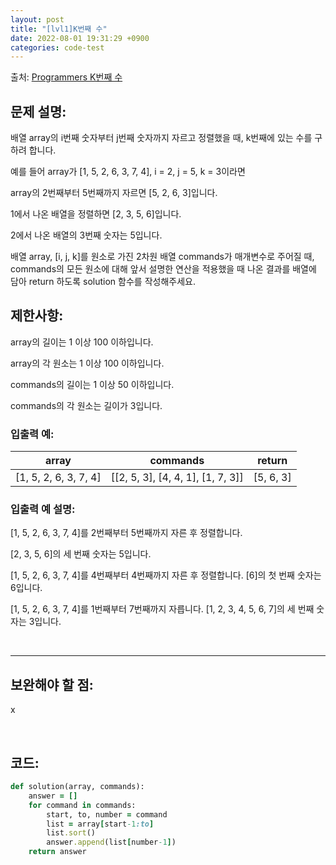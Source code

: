 ```yaml
---
layout: post
title: "[lvl1]K번째 수"
date: 2022-08-01 19:31:29 +0900
categories: code-test
---
```


출처: [Programmers K번째 수](https://school.programmers.co.kr/learn/courses/30/lessons/42748)
## 문제 설명:

배열 array의 i번째 숫자부터 j번째 숫자까지 자르고 정렬했을 때, k번째에 있는 수를 구하려 합니다.
	
예를 들어 array가 [1, 5, 2, 6, 3, 7, 4], i = 2, j = 5, k = 3이라면
	
array의 2번째부터 5번째까지 자르면 [5, 2, 6, 3]입니다.

1에서 나온 배열을 정렬하면 [2, 3, 5, 6]입니다.

2에서 나온 배열의 3번째 숫자는 5입니다.

배열 array, [i, j, k]를 원소로 가진 2차원 배열 commands가 매개변수로 주어질 때, commands의 모든 원소에 대해 앞서 설명한 연산을 적용했을 때 나온 결과를 배열에 담아 return 하도록 solution 함수를 작성해주세요.

## 제한사항:
array의 길이는 1 이상 100 이하입니다.

array의 각 원소는 1 이상 100 이하입니다.

commands의 길이는 1 이상 50 이하입니다.

commands의 각 원소는 길이가 3입니다.

### 입출력 예:

| array                                             | commands                                 | return    |
|---------------------------------------------------|------------------------------------------|-----------|
| [1, 5, 2, 6, 3, 7, 4]                             | [[2, 5, 3], [4, 4, 1], [1, 7, 3]]        | [5, 6, 3] |
	
### 입출력 예 설명:

[1, 5, 2, 6, 3, 7, 4]를 2번째부터 5번째까지 자른 후 정렬합니다. 

[2, 3, 5, 6]의 세 번째 숫자는 5입니다.

[1, 5, 2, 6, 3, 7, 4]를 4번째부터 4번째까지 자른 후 정렬합니다. [6]의 첫 번째 숫자는 6입니다.

[1, 5, 2, 6, 3, 7, 4]를 1번째부터 7번째까지 자릅니다. [1, 2, 3, 4, 5, 6, 7]의 세 번째 숫자는 3입니다.

<br>
<hr>

## 보완해야 할 점: 
x

<br>

## 코드:
```ruby
def solution(array, commands):
    answer = []
    for command in commands:
        start, to, number = command
        list = array[start-1:to]
        list.sort()
        answer.append(list[number-1])
    return answer
```